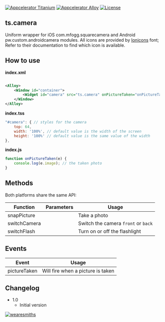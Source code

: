 [![Appcelerator
Titanium](http://www-static.appcelerator.com/badges/titanium-git-badge-sq.png)](http://appcelerator.com/titanium/)
[![Appcelerator
Alloy](http://www-static.appcelerator.com/badges/alloy-git-badge-sq.png)](http://appcelerator.com/alloy/)
[![License](http://img.shields.io/badge/license-Apache%202.0-blue.svg?style=flat)](http://choosealicense.com/licenses/apache-2.0/)

## ts.camera
Uniform wrapper for iOS com.mfogg.squarecamera and Android pw.custom.androidcamera modules. All icons are provided by [Ionicons](https://github.com/driftyco/ionicons) font; Refer to their documentation to find which icon is available.

## How to use

**index.xml**

```xml

<Alloy>
    <Window id="container">
        <Widget id="camera" src="ts.camera" onPictureTaken="onPictureTaken" />
    </Window>
</Alloy>


```

**index.tss**
```javascript
"#camera": { // styles for the camera
    top: 64,
    width: '100%', // default value is the width of the screen
    height: '100%' // default value is the same value of the width
},
```

**index.js**
```javascript
function onPictureTaken(e) {
    console.log(e.image); // the taken photo
}
```

## Methods
Both platforms share the same API:

| Function     | Parameters | Usage |
| ----------   | ---------- | ----- |
| snapPicture  |            | Take a photo |
| switchCamera |            | Switch the camera `front` or `back` |
| switchFlash  |            | Turn on or off the flashlight |

## Events
| Event        | Usage |
| ----------   | ----- |
| pictureTaken | Will fire when a picture is taken |

## Changelog
* 1.0
  * Initial version

[![wearesmiths](http://wearesmiths.com/media/logoGitHub.png)](http://wearesmiths.com)
